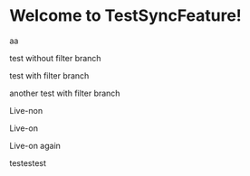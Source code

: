 # Welcome to TestSyncFeature!

aa

test without filter branch

test with filter branch

another test with filter branch

Live-non

Live-on

Live-on again

testestest
